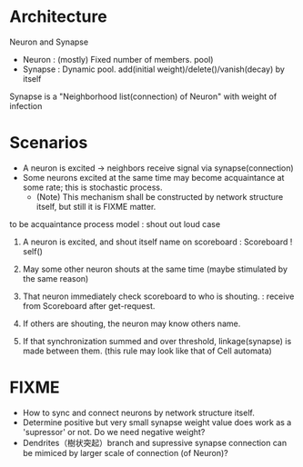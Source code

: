 Architecture
===========

Neuron and Synapse

* Neuron : (mostly) Fixed number of members. pool)
* Synapse : Dynamic pool. add(initial weight)/delete()/vanish(decay) by itself

Synapse is a "Neighborhood list(connection) of Neuron" with weight of infection

Scenarios
=========

* A neuron is excited -> neighbors receive signal via synapse(connection)
* Some neurons excited at the same time may become acquaintance at some rate; this is stochastic process. 
    * (Note) This mechanism shall be constructed by network structure itself, but still it is FIXME matter.

to be acquaintance process model : shout out loud case

1. A neuron is excited, and shout itself name on scoreboard : Scoreboard ! self()

2. May some other neuron shouts at the same time (maybe stimulated by the same reason)

3. That neuron immediately check scoreboard to who is shouting. : receive from Scoreboard after get-request.

4. If others are shouting, the neuron may know others name. 

5. If that synchronization summed and over threshold, linkage(synapse) is made between them. (this rule may look like that of Cell automata)


FIXME
=====

* How to sync and connect neurons by network structure itself.
* Determine positive but very small synapse weight value does work as a 'supressor' or not. Do we need negative weight?
* Dendrites（樹状突起）branch and supressive synapse connection can be mimiced by larger scale of connection (of Neuron)?
